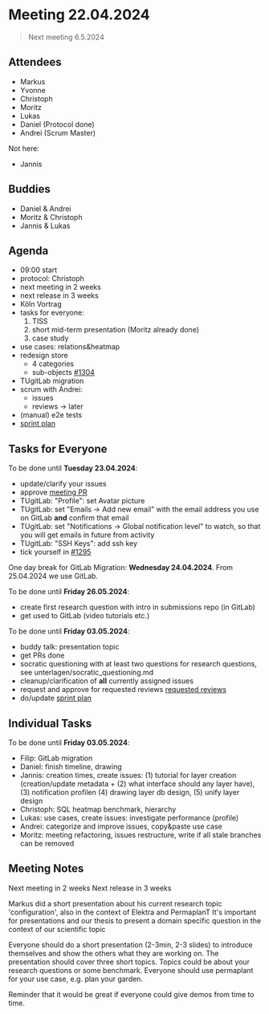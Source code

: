 # Meeting 22.04.2024

> Next meeting 6.5.2024

## Attendees

- Markus
- Yvonne
- Christoph
- Moritz
- Lukas
- Daniel (Protocol done)
- Andrei (Scrum Master)

Not here:

- Jannis

## Buddies

- Daniel & Andrei
- Moritz & Christoph
- Jannis & Lukas

## Agenda

- 09:00 start
- protocol: Christoph
- next meeting in 2 weeks
- next release in 3 weeks
- Köln Vortrag
- tasks for everyone:
  1. TISS
  2. short mid-term presentation (Moritz already done)
  3. case study
- use cases: relations&heatmap
- redesign store
  - 4 categories
  - sub-objects [#1304](https://issues.permaplant.net/1304)
- TUgitLab migration
- scrum with Andrei:
  - issues
  - reviews -> later
- (manual) e2e tests
- [sprint plan](https://project.permaplant.net)

## Tasks for Everyone

To be done until **Tuesday 23.04.2024**:

- update/clarify your issues
- approve [meeting PR](https://pull.permaplant.net/1327/files)
- TUgitLab: "Profile": set Avatar picture
- TUgitLab: set "Emails -> Add new email" with the email address you use on GitLab **and** confirm that email
- TUgitLab: set "Notifications -> Global notification level" to watch, so that you will get emails in future from activity
- TUgitLab: "SSH Keys": add ssh key
- tick yourself in [#1295](https://issues.permaplant.net/1295)

One day break for GitLab Migration: **Wednesday 24.04.2024**.
From 25.04.2024 we use GitLab.

To be done until **Friday 26.05.2024**:

- create first research question with intro in submissions repo (in GitLab)
- get used to GitLab (video tutorials etc.)

To be done until **Friday 03.05.2024**:

- buddy talk: presentation topic
- get PRs done
- socratic questioning with at least two questions for research questions, see unterlagen/socratic_questioning.md
- cleanup/clarification of **all** currently assigned issues
- request and approve for requested reviews [requested reviews](https://pulls.permaplant.net/?q=is%3Aopen+user-review-requested%3A%40me)
- do/update [sprint plan](https://project.permaplant.net)

## Individual Tasks

To be done until **Friday 03.05.2024**:

- Filip: GitLab migration
- Daniel: finish timeline, drawing
- Jannis: creation times, create issues: (1) tutorial for layer creation (creation/update metadata + (2) what interface should any layer have), (3) notification profilen (4) drawing layer db design, (5) unify layer design
- Christoph: SQL heatmap benchmark, hierarchy
- Lukas: use cases, create issues: investigate performance (profile)
- Andrei: categorize and improve issues, copy&paste use case
- Moritz: meeting refactoring, issues restructure, write if all stale branches can be removed

## Meeting Notes

Next meeting in 2 weeks
Next release in 3 weeks

Markus did a short presentation about his current research topic 'configuration', also in the context of Elektra and PermaplanT
It's important for presentations and our thesis to present a domain specific question in the context of our scientific topic

Everyone should do a short presentation (2-3min, 2-3 slides) to introduce themselves and show the others what they are working on. The presentation should cover three short topics. Topics could be about your research questions or some benchmark.
Everyone should use permaplant for your use case, e.g. plan your garden.

Reminder that it would be great if everyone could give demos from time to time.
